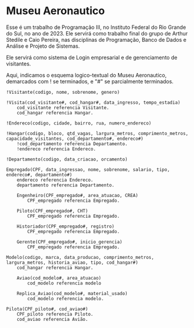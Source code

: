 # Museu Aeronautico
Esse é um trabalho de Programação III, no Instituto Federal do Rio Grande do Sul, no ano de 2023. Ele servirá como trabalho final do grupo de Arthur Stedile e Caio Pereira, nas disciplinas de
Programação, Banco de Dados e Análise e Projeto de Sistemas.

Ele servirá como sistema de Login empresarial e de gerenciamento de visitantes.


Aqui, indicamos o esquema logico-textual do Museu Aeronautico, demarcados com ! se terminados,
e "#" se parcialmente terminados.

    !Visitante(codigo, nome, sobrenome, genero)

    !Visita(cod_visitante#, cod_hangar#, data_ingresso, tempo_estadia)
        cod_visitante referencia Visitante.
        cod_hangar referencia Hangar.

    !Endereco(codigo, cidade, bairro, rua, numero_endereco)

    !Hangar(codigo, bloco, qtd_vagas, largura_metros, comprimento_metros, capacidade_visitantes, cod_departamento#, endereco#)
        !cod_departamento referencia Departamento.
        !endereco referencia Endereco.

    !Departamento(codigo, data_criacao, orcamento)

    Empregado(CPF, data_ingressao, nome, sobrenome, salario, tipo, endereco#, departamento#)
        endereco referencia Endereco.
        departamento referencia Departamento.
    
        Engenheiro(CPF_empregado#, area_atuacao, CREA)
            CPF_empregado referencia Empregado.
    
        Piloto(CPF_empregado#, CHT)
            CPF_empregado referencia Empregado.

        Historiador(CPF_empregado#, registro)
            CPF_empregado referencia Empregado.

        Gerente(CPF_empregado#, inicio_gerencia)
            CPF_empregado referencia Empregado.

    Modelo(codigo, marca, data_producao, comprimento_metros, largura_metros, historia_aviao, tipo, cod_hangar#)
        cod_hangar referencia Hangar.
        
        Aviao(cod_modelo#, area_atuacao)
            cod_modelo referencia modelo
    
        Replica_Aviao(cod_modelo#, material_usado)
            cod_modelo referencia modelo.

    Pilota(CPF_piloto#, cod_aviao#)
        CPF_piloto referencia Piloto.
        cod_aviao referencia Avião.
